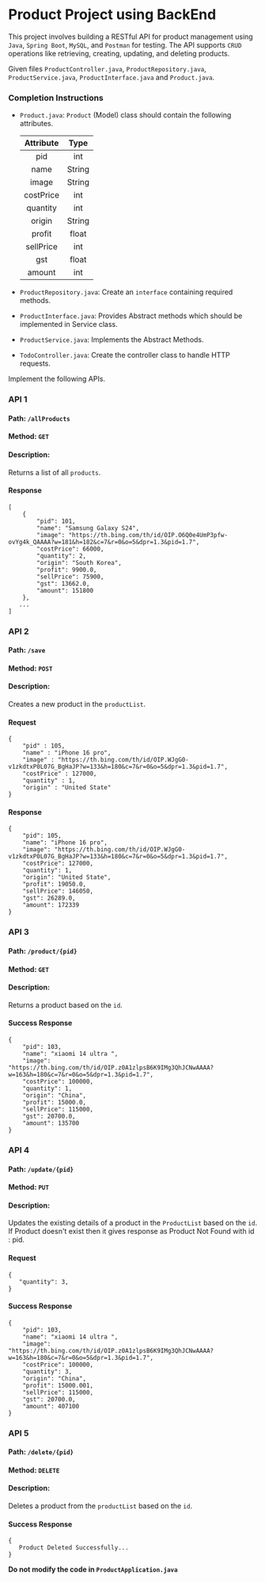 # Product Project using BackEnd

This project involves building a RESTful API for product management using `Java`, `Spring Boot`, `MySQL`, and `Postman` for testing. The API supports `CRUD` operations like retrieving, creating, updating, and deleting products.
 
Given files `ProductController.java`, `ProductRepository.java`, `ProductService.java`, `ProductInterface.java` and  `Product.java`.

### Completion Instructions

- `Product.java`: `Product` (Model) class should contain the following attributes.

    | Attribute |  Type  |
    | :-------: | :----: |
    |    pid    |  int   |
    |    name   | String |
    |   image   | String |
    |  costPrice   | int |
    |  quantity | int |
    |  origin   | String |
    |  profit   | float |
    |  sellPrice   | int |
    |    gst    | float |
    |   amount  | int |
    

- `ProductRepository.java`: Create an `interface` containing required methods.
- `ProductInterface.java`: Provides Abstract methods which should be implemented in Service class.
- `ProductService.java`: Implements the Abstract Methods.
- `TodoController.java`: Create the controller class to handle HTTP requests.  

Implement the following APIs.

### API 1

#### Path: `/allProducts`

#### Method: `GET`

#### Description:

Returns a list of all `products`.

#### Response

```
[
    {
        "pid": 101,
        "name": "Samsung Galaxy S24",
        "image": "https://th.bing.com/th/id/OIP.O6Q0e4UmP3pfw-ovYg4k_QAAAA?w=181&h=182&c=7&r=0&o=5&dpr=1.3&pid=1.7",
        "costPrice": 66000,
        "quantity": 2,
        "origin": "South Korea",
        "profit": 9900.0,
        "sellPrice": 75900,
        "gst": 13662.0,
        "amount": 151800
    },
   ...
]
```

### API 2

#### Path: `/save`

#### Method: `POST`

#### Description:

Creates a new product in the `productList`.

#### Request

```
{
    "pid" : 105,
    "name" : "iPhone 16 pro",
    "image" : "https://th.bing.com/th/id/OIP.WJgG0-v1zkdtxP0L07G_BgHaJP?w=133&h=180&c=7&r=0&o=5&dpr=1.3&pid=1.7",
    "costPrice" : 127000,
    "quantity" : 1,
    "origin" : "United State"
}
```

#### Response

```
{
    "pid": 105,
    "name": "iPhone 16 pro",
    "image": "https://th.bing.com/th/id/OIP.WJgG0-v1zkdtxP0L07G_BgHaJP?w=133&h=180&c=7&r=0&o=5&dpr=1.3&pid=1.7",
    "costPrice": 127000,
    "quantity": 1,
    "origin": "United State",
    "profit": 19050.0,
    "sellPrice": 146050,
    "gst": 26289.0,
    "amount": 172339
}
```

### API 3

#### Path: `/product/{pid}`

#### Method: `GET`

#### Description: 
 
Returns a product based on the `id`. 


#### Success Response

```
{
    "pid": 103,
    "name": "xiaomi 14 ultra ",
    "image": "https://th.bing.com/th/id/OIP.z0A1zlpsB6K9IMg3QhJCNwAAAA?w=163&h=180&c=7&r=0&o=5&dpr=1.3&pid=1.7",
    "costPrice": 100000,
    "quantity": 1,
    "origin": "China",
    "profit": 15000.0,
    "sellPrice": 115000,
    "gst": 20700.0,
    "amount": 135700
}
```

### API 4

#### Path: `/update/{pid}`

#### Method: `PUT`

#### Description:

Updates the existing details of a product in the `ProductList` based on the `id`. If Product doesn't exist then it gives response as Product Not Found with id : pid.

#### Request

```
{
   "quantity": 3,
}
```

#### Success Response

```
{
    "pid": 103,
    "name": "xiaomi 14 ultra ",
    "image": "https://th.bing.com/th/id/OIP.z0A1zlpsB6K9IMg3QhJCNwAAAA?w=163&h=180&c=7&r=0&o=5&dpr=1.3&pid=1.7",
    "costPrice": 100000,
    "quantity": 3,
    "origin": "China",
    "profit": 15000.001,
    "sellPrice": 115000,
    "gst": 20700.0,
    "amount": 407100
}
```

### API 5

#### Path: `/delete/{pid}`

#### Method: `DELETE`

#### Description:

Deletes a product from the `productList`  based on the `id`.

#### Success Response

```
{
   Product Deleted Successfully...
}
```


**Do not modify the code in `ProductApplication.java`**
